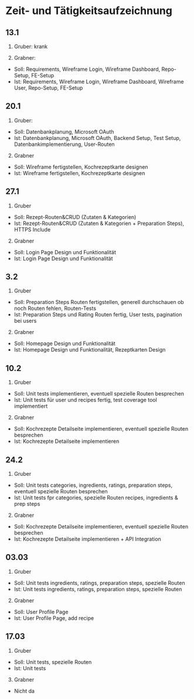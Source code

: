 # Zeit- und Tätigkeitsaufzeichnung

## 13.1

1. Gruber:
   krank

2. Grabner:

- Soll: Requirements, Wireframe Login, Wireframe Dashboard, Repo-Setup, FE-Setup
- Ist: Requirements, Wireframe Login, Wireframe Dashboard, Wireframe User, Repo-Setup, FE-Setup

## 20.1

1. Gruber:

- Soll: Datenbankplanung, Microsoft OAuth
- Ist: Datenbankplanung, Microsoft OAuth, Backend Setup, Test Setup, Datenbankimplementierung, User-Routen

2. Grabner

- Soll: Wireframe fertigstellen, Kochrezeptkarte designen
- Ist: Wireframe fertigstellen, Kochrezeptkarte designen

## 27.1

1. Gruber

- Soll: Rezept-Routen&CRUD (Zutaten & Kategorien)
- Ist: Rezept-Routen&CRUD (Zutaten & Kategorien + Preparation Steps), HTTPS Include

2. Grabner

- Soll: Login Page Design und Funktionalität
- Ist: Login Page Design und Funktionalität

## 3.2

1. Gruber

- Soll: Preparation Steps Routen fertigstellen, generell durchschauen ob noch Routen fehlen, Routen-Tests
- Ist: Preparation Steps und Rating Routen fertig, User tests, pagination bei users
  
2. Grabner

- Soll: Homepage Design und Funktionalität
- Ist: Homepage Design und Funktionalität, Rezeptkarten Design
 
## 10.2

1. Gruber

- Soll: Unit tests implementieren, eventuell spezielle Routen besprechen
- Ist: Unit tests für user und recipes fertig, test coverage tool implementiert
  
2. Grabner

- Soll: Kochrezepte Detailseite implementieren, eventuell spezielle Routen besprechen
- Ist: Kochrezepte Detailseite implementieren

## 24.2

1. Gruber

- Soll: Unit tests categories, ingredients, ratings, preparation steps, eventuell spezielle Routen besprechen
- Ist: Unit tests fpr categories, spezielle Routen recipes, ingredients & prep steps

2. Grabner

- Soll: Kochrezepte Detailseite implementieren, eventuell spezielle Routen besprechen
- Ist: Kochrezepte Detailseite implementieren +  API Integration

## 03.03

1. Gruber

- Soll: Unit tests ingredients, ratings, preparation steps, spezielle Routen
- Ist: Unit tests ingredients, ratings, preparation steps, spezielle Routen
  
2. Grabner

- Soll: User Profile Page
- Ist: User Profile Page, add recipe


## 17.03

1. Gruber

- Soll: Unit tests, spezielle Routen
- Ist: Unit tests

3. Grabner

- Nicht da
